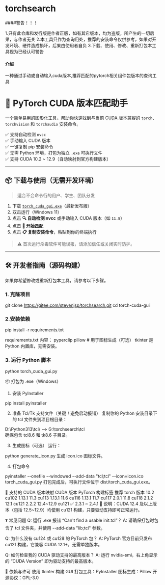 # torchsearch
####警告！！！

1.只有此仓库和发行版是作者正版，如有其它版本，均为盗版，所产生的一切后果，与作者无关
2.本工具只作为查询用处，推荐的安装命令仅供参考，如果对开发环境、硬件造成损坏，后果由使用者自负
3.下载、使用、修改、重新打包本工具视为已经认可警告

#### 介绍
一种通过手动或自动输入cuda版本,推荐匹配的pytorch相关组件包版本的查询工具

# 🎯 PyTorch CUDA 版本匹配助手

一个简单易用的图形化工具，帮助你快速找到与当前 CUDA 版本兼容的 `torch`、`torchvision` 和 `torchaudio` 安装命令。

✅ 支持自动检测 `nvcc`  
✅ 手动输入 CUDA 版本  
✅ 一键复制 pip 安装命令  
✅ 无需 Python 环境，打包为独立 `.exe` 可执行文件  
✅ 支持 CUDA 10.2 ~ 12.9（自动映射到官方构建版本）

---

## 📦 下载与使用（无需开发环境）

> 适合不会命令行的用户、学生、团队分发

1. 下载 [`torch_cuda_gui.exe`](https://gitee.com/stevenjsp/torchsearch/releases/download/0.0.1/torch_cuda_gui.exe)（最新发布版）
2. 双击运行（Windows 11）
3. 点击 **🔍 自动检测 nvcc** 或手动输入 CUDA 版本（如 `11.8`）
4. 点击 **🚀 开始匹配**
5. 点击 **📋 复制安装命令**，粘贴到你的终端执行

> ⚠️ 首次运行杀毒软件可能误报，请添加信任或关闭实时防护。

---

## 🛠 开发者指南（源码构建）

如果你希望修改或重新打包本工具，请参考以下步骤。

### 1. 克隆项目

git clone https://gitee.com/stevenjsp/torchsearch.git
cd torch-cuda-gui

### 2.安装依赖

pip install -r requirements.txt

requirements.txt 内容：
pyperclip
pillow  # 用于图标生成（可选）
tkinter 是 Python 内置库，无需安装。

### 3. 运行 Python 脚本

python torch_cuda_gui.py

📦 打包为 .exe（Windows）
1. 安装 PyInstaller

pip install pyinstaller

2. 准备 Tcl/Tk 支持文件（关键！避免启动报错）
复制你的 Python 安装目录下的 tcl 文件夹到项目根目录：

D:\Python313\tcl\  -->  G:\torchsearch\tcl\
确保包含 tcl8.6 和 tk8.6 子目录。

3. 生成图标（可选）
运行：

python generate_icon.py
生成 icon.ico 图标文件。

4. 打包命令

pyinstaller --onefile --windowed 
    --add-data "tcl;tcl" 
    --icon=icon.ico 
    torch_cuda_gui.py
打包完成后，可执行文件位于 dist/torch_cuda_gui.exe。

🔧 支持的 CUDA 版本映射
CUDA 版本	PyTorch 构建标签	推荐 torch 版本
10.2	cu102	1.13.1
11.3	cu113	1.13.1
11.6	cu116	1.13.1
11.7	cu117	2.0.1
11.8	cu118	2.1.2
12.1	cu121	2.2.2
12.4~12.9	cu121 ✅	2.3.1 ~ 2.4.1
📌 说明：CUDA 12.4 及以上版本（包括 12.5~12.9）均使用 cu121 构建，只要驱动支持即可正常运行。

❓ 常见问题
Q: 运行 .exe 报错 “Can't find a usable init.tcl”？
A: 请确保打包时包含了 tcl 文件夹，并使用 --add-data "lib;tcl" 参数。

Q: 为什么没有 cu124 或 cu128 的 PyTorch 包？
A: PyTorch 官方目前只发布 cu121 构建，它兼容 CUDA 12.1+，无需单独版本。

Q: 如何检查我的 CUDA 驱动支持的最高版本？
A: 运行 nvidia-smi，右上角显示的 “CUDA Version” 即为驱动支持的最高版本。

📎 依赖与许可
使用 tkinter 构建 GUI
打包工具：PyInstaller
图标生成：Pillow
开源协议：GPL-3.0

